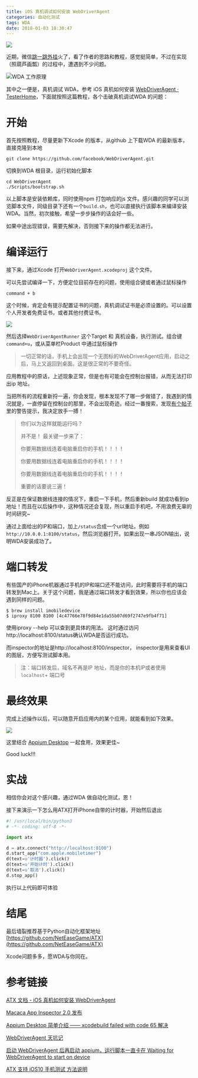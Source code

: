 ```yaml
---
title: iOS 真机调试如何安装 WebDriverAgent
categories: 自动化测试
tags: WDA
date: 2018-01-03 18:30:47
---
```


![](https://raw.githubusercontent.com/yuhanle/blogbag/master/uploads/images/WechatIMG19.png)

近期，微信[跳一跳外挂](https://github.com/wangshub/wechat_jump_game)火了，看了作者的思路和教程，感觉挺简单，不过在实现（照葫芦画瓢）的过程中，遭遇到不少问题。
 
![WDA 工作原理](../uploads/images/wda.png) 

其中之一便是，真机调试 WDA，参考 iOS 真机如何安装 [WebDriverAgent · TesterHome](https://testerhome.com/topics/7220)，下面就按照这篇教程，各个击破真机调试WDA 的问题：

# 开始

首先按照教程，尽量更新下Xcode 的版本，从github 上下载WDA 的最新版本，直接克隆到本地

```
git clone https://github.com/facebook/WebDriverAgent.git 
```

切换到WDA 根目录，运行初始化脚本

```
cd WebDriverAgent
./Scripts/bootstrap.sh
```

以上脚本是安装依赖库，同时使用npm 打包响应的js 文件。感兴趣的同学可以浏览脚本文件，同级目录下还有一个`build.sh`，也可以直接执行该脚本来编译安装WDA。当然，初次接触，希望一步步操作的话会好一些。

如果中途出现错误，需要先解决，否则接下来的操作都无法进行。

# 编译运行

接下来，通过Xcode 打开`WebDriverAgent.xcodeproj` 这个文件。

可以先尝试编译一下，方便定位目前存在的问题，使用组合键或者通过鼠标操作

```
command + b
```

这个时候，肯定会有提示配置证书的问题，真机调试证书是必须设置的。可以设置个人开发者免费证书，或者其他付费证书。

![](https://raw.githubusercontent.com/yuhanle/blogbag/master/uploads/images/WX20180103-141257.png)

然后选择`WebDriverAgentRunner` 这个Target 和 真机设备，执行测试。组合键`command+u`，或从菜单栏Product 中通过鼠标操作

> 一切正常的话，手机上会出现一个无图标的WebDriverAgent应用，启动之后，马上又返回到桌面。这是很正常的不要奇怪。

应用教程中的原话，上述现象正常，但是也有可能会在控制台报错，从而无法打印出ip 地址。

当把所有的流程重新捋一遍，你会发现，根本发现不了哪一步做错了，我遇到的情况就是，一直停留在控制台的那里，不会出现奇迹。经过一番搜索，发现[有个帖子](https://testerhome.com/topics/9666)里的警告提示，我决定放手一搏！

> 你们以为这样就能运行吗？
> 
> 并不是！
> 最关键一步来了：
> 
> 你要用数据线连着电脑重启你的手机！！！！
> 
> 你要用数据线连着电脑重启你的手机！！！！
> 
> 你要用数据线连着电脑重启你的手机！！！！
> 
> 重要的话要说三遍！

反正是在保证数据线连接的情况下，重启一下手机，然后重新build 就成功看到ip 地址！而且在以后操作中，这种情况还会复现，所以重启手机吧，不用浪费无辜的时间研究~

通过上面给出的IP和端口，加上`/status`合成一个url地址。例如`http://10.0.0.1:8100/status`，然后浏览器打开。如果出现一串JSON输出，说明WDA安装成功了。

# 端口转发

有些国产的iPhone机器通过手机的IP和端口还不能访问，此时需要将手机的端口转发到Mac上。关于这个问题，我是通过端口转发才看到效果，所以你也应该会遇到同样的问题。

```
$ brew install imobiledevice
$ iproxy 8100 8100 [4c47766e78f9d84e1da55b07d69f2747e9fb4f71]
```

使用iproxy --help 可以查到更具体的用法。 这时通过访问http://localhost:8100/status确认WDA是否运行成功。

而inspector的地址是http://localhost:8100/inspector， inspector是用来查看UI的图层，方便写测试脚本用。

> 注：端口转发后，域名不再是IP 地址，而是你的本机IP或者使用`localhost`+ 端口号

# 最终效果

完成上述操作以后，可以随意开启应用内的某个应用，就能看到如下效果。

![](https://raw.githubusercontent.com/yuhanle/blogbag/master/uploads/images/WX20180103-143535.png)

这里结合 [Appium Desktop](https://testerhome.com/topics/7840) 一起食用，效果更佳~
 
Good luck!!!

# 实战

相信你会对这个感兴趣，通过WDA 做自动化测试，恩！

接下来演示一下怎么用ATX打开iPhone自带的计时器，开始然后退出

``` python
#! /usr/local/bin/python3
# -*- coding: utf-8 -*-

import atx

d = atx.connect("http://localhost:8100")
d.start_app("com.apple.mobiletimer")
d(text=u'计时器').click()
d(text=u'开始计时').click()
d(text=u'取消').click()
d.stop_app()

```

执行以上代码即可体验

# 结尾

最后墙裂推荐基于Python自动化框架地址 [https://github.com/NetEaseGame/ATX](https://github.com/NetEaseGame/ATX)

Xcode问题多多，愿WDA与你同在。

# 参考链接

[ATX 文档 - iOS 真机如何安装 WebDriverAgent
](https://testerhome.com/topics/7220)

[Macaca App Inspector 2.0 发布](https://testerhome.com/topics/8820#reply47)

[Appium Desktop 简单介绍 —— xcodebuild failed with code 65 解决](https://testerhome.com/topics/7840)

[WebDriverAgent 天坑记](https://testerhome.com/topics/9666)

[启动 WebDriverAgent 后再启动 appium，运行脚本一直卡在 Waiting for WebDriverAgent to start on device](https://testerhome.com/topics/7324)

[ATX 支持 iOS10 手机测试 方法说明](https://testerhome.com/topics/6331)
